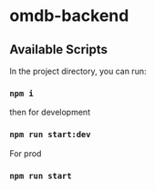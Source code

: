 # omdb-backend


## Available Scripts

In the project directory, you can run:

### `npm i`

then for development

### `npm run start:dev`

For prod

### `npm run start`
